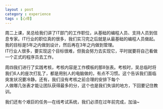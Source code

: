 ```yaml
---
layout : post
category : experience
tags : [心得]
---
```

   周二上课，吴总给我们讲了IT部门的工作职位，从基础的编程人员、支持人员到信息专家。IT行业的职位真的很多，我们实习完之后就是从最基础的编程人员做起。我的目标是5年之内做到设计，然后再在3年之内做到管理。	
IT行业人很多，要实现这个目标很难，但我会努力去实现它，平时就要将自己看做一个正式的程序员去工作。		

   周四我们进行了实践考核，考核内容是工作模板的那8张表。考核时，吴总临时将我们6人的座次打乱了，都是用别人的电脑做的，有点不习惯。这个告诉我们面临突发状况要冷静。还有，我们没有考核之前合理的安排下每个		
人做哪几张表才能让团队获得最多的分，这个也是我们失误的地方，下回要记住教训。		

   我们还有个艰巨的任务—在线考试系统，我们必须在过年前完成，加油~
